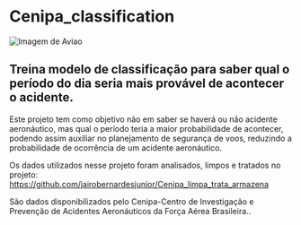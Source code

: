 # Cenipa_classification

![Imagem de Aviao](https://github.com/jairobernardesjunior/Cenipa_clustering/blob/main/acidente_classification.jpeg)
 
## Treina modelo de classificação para saber qual o período do dia seria mais provável de acontecer o acidente.

Este projeto tem como objetivo não em saber se haverá ou não acidente aeronáutico, mas qual o período teria a maior probabilidade de acontecer, podendo assim auxiliar no planejamento de segurança de voos, reduzindo a probabilidade de ocorrência de um acidente aeronáutico. 

Os dados utilizados nesse projeto foram analisados, limpos e tratados no projeto:
https://github.com/jairobernardesjunior/Cenipa_limpa_trata_armazena

São dados disponibilizados pelo Cenipa-Centro de Investigação e Prevenção de Acidentes Aeronáuticos da Força Aérea Brasileira..